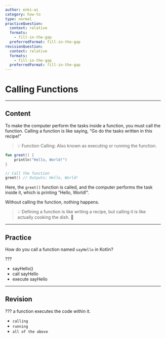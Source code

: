 ```yaml
---
author: enki-ai
category: how-to
type: normal
practiceQuestion:
  context: relative
  formats:
    - fill-in-the-gap
  preferredFormat: fill-in-the-gap
revisionQuestion:
  context: relative
  formats:
    - fill-in-the-gap
  preferredFormat: fill-in-the-gap
---
```


# Calling Functions

---
## Content

To make the computer perform the tasks inside a function, you must call the function. Calling a function is like saying, “Go do the tasks written in this recipe!”

> 💡 Function Calling: Also known as executing or running the function.

```kotlin
fun greet() {
    println("Hello, World!")
}

// Call the function
greet() // Outputs: Hello, World!
```

Here, the `greet()` function is called, and the computer performs the task inside it, which is printing “Hello, World!”.

Without calling the function, nothing happens.

> 💡 Defining a function is like writing a recipe, but calling it is like actually cooking the dish. 🍳


---
## Practice

How do you call a function named `sayHello` in Kotlin?

???

- sayHello()
- call sayHello
- execute sayHello


---
## Revision

??? a function executes the code within it.

- `calling`
- `running`
- `all of the above`


